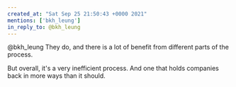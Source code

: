 ```yaml
---
created_at: "Sat Sep 25 21:50:43 +0000 2021"
mentions: ['bkh_leung']
in_reply_to: @bkh_leung
---
```


@bkh_leung They do, and there is a lot of benefit from different parts of the process. 

But overall, it's a very inefficient process. And one that holds companies back in more ways than it should.